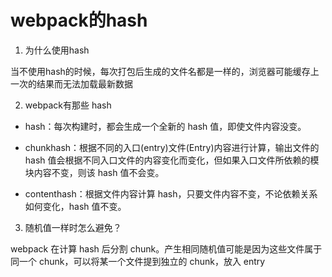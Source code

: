 # webpack的hash

1. 为什么使用hash

当不使用hash的时候，每次打包后生成的文件名都是一样的，浏览器可能缓存上一次的结果而无法加载最新数据

2. webpack有那些 hash

- hash：每次构建时，都会生成一个全新的 hash 值，即使文件内容没变。

- chunkhash：根据不同的入口(entry)文件(Entry)内容进行计算，输出文件的 hash 值会根据不同入口文件的内容变化而变化，但如果入口文件所依赖的模块内容不变，则该 hash 值不会变。

- contenthash：根据文件内容计算 hash，只要文件内容不变，不论依赖关系如何变化，hash 值不变。

3. 随机值一样时怎么避免？

webpack 在计算 hash 后分割 chunk。产生相同随机值可能是因为这些文件属于同一个 chunk，可以将某一个文件提到独立的 chunk，放入 entry